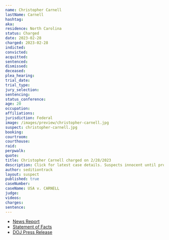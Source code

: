 ```yaml
---
name: Christopher Carnell
lastName: Carnell
hashtag: 
aka:
residence: North Carolina
status: Charged
date: 2023-02-28
charged: 2023-02-28
indicted:
convicted:
acquitted:
sentenced:
dismissed:
deceased:
plea_hearing:
trial_date:
trial_type:
jury_selection:
sentencing:
status_conference:
age: 20
occupation:
affiliations:
jurisdiction: Federal
image: /images/preview/christopher-carnell.jpg
suspect: christopher-carnell.jpg
booking:
courtroom:
courthouse:
raid:
perpwalk:
quote:
title: Christopher Carnell charged on 2/28/2023
description: Click for latest case details. Suspects innocent until proven guilty.
author: seditiontrack
layout: suspect
published: true
caseNumber: 
caseName: USA v. CARNELL
judge:
videos:
charges:
sentence:
---
```

- [News Report](https://www.wral.com/2-men-from-cary-raleigh-charged-in-jan-6-riot-at-us-capitol/20749986/)
- [Statement of Facts](https://www.justice.gov/usao-dc/press-release/file/1572296/download)
- [DOJ Press Release](https://www.justice.gov/usao-dc/pr/two-north-carolina-men-charged-obstructing-official-proceeding-during-january-6-capitol)
